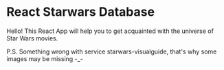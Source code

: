 # React Starwars Database

Hello! This React App will help you to get acquainted with the universe of Star Wars movies.

P.S. Something wrong with service starwars-visualguide, that's why some images may be missing -_- 